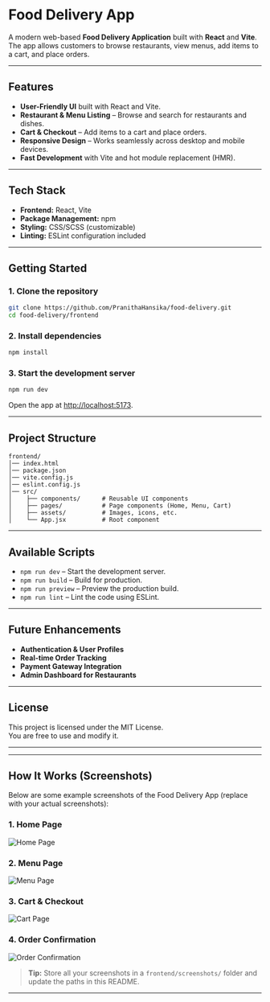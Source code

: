 # Food Delivery App

A modern web-based **Food Delivery Application** built with **React** and **Vite**.  
The app allows customers to browse restaurants, view menus, add items to a cart, and place orders.

---

## **Features**

- **User-Friendly UI** built with React and Vite.
- **Restaurant & Menu Listing** – Browse and search for restaurants and dishes.
- **Cart & Checkout** – Add items to a cart and place orders.
- **Responsive Design** – Works seamlessly across desktop and mobile devices.
- **Fast Development** with Vite and hot module replacement (HMR).

---

## **Tech Stack**

- **Frontend:** React, Vite
- **Package Management:** npm
- **Styling:** CSS/SCSS (customizable)
- **Linting:** ESLint configuration included

---

## **Getting Started**

### **1. Clone the repository**
```bash
git clone https://github.com/PranithaHansika/food-delivery.git
cd food-delivery/frontend
```

### **2. Install dependencies**
```bash
npm install
```

### **3. Start the development server**
```bash
npm run dev
```
Open the app at [http://localhost:5173](http://localhost:5173).

---

## **Project Structure**
```
frontend/
│── index.html
│── package.json
│── vite.config.js
│── eslint.config.js
│── src/
│    ├── components/      # Reusable UI components
│    ├── pages/           # Page components (Home, Menu, Cart)
│    ├── assets/          # Images, icons, etc.
│    └── App.jsx          # Root component
```

---

## **Available Scripts**
- `npm run dev` – Start the development server.
- `npm run build` – Build for production.
- `npm run preview` – Preview the production build.
- `npm run lint` – Lint the code using ESLint.

---

## **Future Enhancements**
- **Authentication & User Profiles**
- **Real-time Order Tracking**
- **Payment Gateway Integration**
- **Admin Dashboard for Restaurants**

---

## **License**
This project is licensed under the MIT License.  
You are free to use and modify it.

---


---

## **How It Works (Screenshots)**

Below are some example screenshots of the Food Delivery App (replace with your actual screenshots):

### **1. Home Page**
![Home Page](./screenshots/homepage.png)

### **2. Menu Page**
![Menu Page](./screenshots/menu.png)

### **3. Cart & Checkout**
![Cart Page](./screenshots/cart.png)

### **4. Order Confirmation**
![Order Confirmation](./screenshots/order-confirmation.png)

> **Tip:** Store all your screenshots in a `frontend/screenshots/` folder and update the paths in this README.

---
